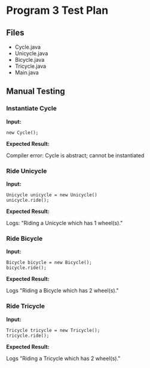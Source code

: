 # Program 3 Test Plan

## Files
- Cycle.java
- Unicycle.java
- Bicycle.java
- Tricycle.java
- Main.java

## Manual Testing

### Instantiate Cycle

**Input:**

```
new Cycle();
```

**Expected Result:**

Compiler error: Cycle is abstract; cannot be instantiated

### Ride Unicycle

**Input:**

```
Unicycle unicycle = new Unicycle()
unicycle.ride();
```

**Expected Result:**

Logs: "Riding a Unicycle which has 1 wheel(s)."

### Ride Bicycle

**Input:**

```
Bicycle bicycle = new Bicycle();
bicycle.ride();
```

**Expected Result:**

Logs "Riding a Bicycle which has 2 wheel(s)."

### Ride Tricycle

**Input:**

```
Tricycle tricycle = new Tricycle();
tricycle.ride();
```

**Expected Result:**

Logs "Riding a Tricycle which has 2 wheel(s)."